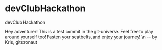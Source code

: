 # devClubHackathon
devClub Hackathon

Hey adventurer!
This is a test commit in the git-universe. Feel free to play around yourself too!
Fasten your seatbelts, and enjoy your journey! \n
-- by Kris, gitstronaut

